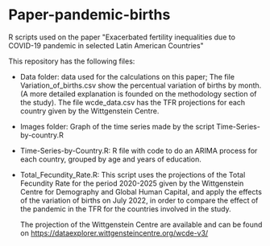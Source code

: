 # Paper-pandemic-births
 R scripts used on the paper "Exacerbated fertility inequalities due to COVID-19 pandemic in selected Latin American Countries"

This repository has the following files:
 - Data folder: data used for the calculations on this paper; The file Variation_of_births.csv show the percentual variation of births by month. (A more detailed explanation is founded on the methodology section of the study). The file wcde_data.csv has the TFR projections for each country given by the Wittgenstein Centre. 
- Images folder: Graph of the time series made by the script Time-Series-by-country.R  
 - Time-Series-by-Country.R: R file with code to do an ARIMA process for each country, grouped by age and years of education.
 - Total_Fecundity_Rate.R: This script uses the projections of the Total Fecundity Rate for the period 2020-2025 given by the Wittgenstein Centre for Demography and Global Human Capital, and apply the effects of the variation of births on July 2022, in order to compare the effect of the pandemic in the TFR for the countries involved in the study.  

	The projection of the Wittgenstein Centre are available and can be found on https://dataexplorer.wittgensteincentre.org/wcde-v3/ 
